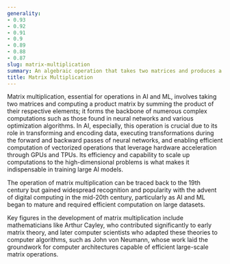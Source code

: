```yaml
---
generality:
- 0.93
- 0.92
- 0.91
- 0.9
- 0.89
- 0.88
- 0.87
slug: matrix-multiplication
summary: An algebraic operation that takes two matrices and produces a new matrix, fundamental in various AI and ML algorithms.
title: Matrix Multiplication
---
```


Matrix multiplication, essential for operations in AI and ML, involves taking two matrices and computing a product matrix by summing the product of their respective elements; it forms the backbone of numerous complex computations such as those found in neural networks and various optimization algorithms. In AI, especially, this operation is crucial due to its role in transforming and encoding data, executing transformations during the forward and backward passes of neural networks, and enabling efficient computation of vectorized operations that leverage hardware acceleration through GPUs and TPUs. Its efficiency and capability to scale up computations to the high-dimensional problems is what makes it indispensable in training large AI models.

The operation of matrix multiplication can be traced back to the 19th century but gained widespread recognition and popularity with the advent of digital computing in the mid-20th century, particularly as AI and ML began to mature and required efficient computation on large datasets.

Key figures in the development of matrix multiplication include mathematicians like Arthur Cayley, who contributed significantly to early matrix theory, and later computer scientists who adapted these theories to computer algorithms, such as John von Neumann, whose work laid the groundwork for computer architectures capable of efficient large-scale matrix operations.